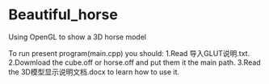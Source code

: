 # Beautiful_horse
Using OpenGL to show a 3D horse model

To run present program(main.cpp) you should:
1.Read 导入GLUT说明.txt.
2.Dowmload the cube.off or horse.off and put them it the main path.
3.Read the 3D模型显示说明文档.docx to learn how to use it.
